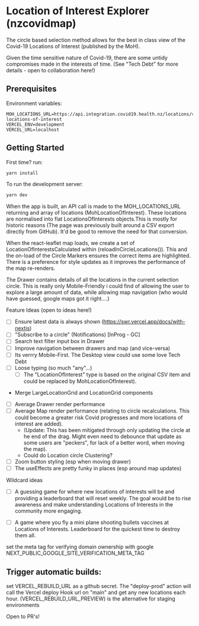 # Location of Interest Explorer (nzcovidmap)

The circle based selection method allows for the best in class view of the Covid-19 Locations of Interest (published by the MoH).

Given the time sensitive nature of Covid-19, there are some untidy compromises made in the interests of time. (See "Tech Debt" for more details - open to collaboration here!)

## Prerequisites

Environment variables:
```
MOH_LOCATIONS_URL=https://api.integration.covid19.health.nz/locations/v1/current-locations-of-interest
VERCEL_ENV=development
VERCEL_URL=localhost
```


## Getting Started

First time?
run:
```bash
yarn install
```

To run the development server:
```bash
yarn dev
```


When the app is built, an API call is made to the MOH_LOCATIONS_URL returning and array of locations (MohLocationOfInterest).
These locations are normalised into flat LocationsOfInterests objects.This is mostly for historic reasons (The page was previously built around a CSV export directly from GitHub).
It'd be good to remove the need for that conversion.

When the react-leaflet map loads, we create a set of LocationOfInterestsCalculated within (reloadInCircleLocations()). This and the on-load of the Circle Markers ensures the correct items are highlighted. There is a preference for style updates as it improves the performance of the map re-renders.

The Drawer contains details of all the locations in the current selection circle.
This is really only Mobile-Friendly i could find of allowing the user to explore a large amount of data, while allowing map navigation (who would have guessed, google maps got it right....)


Feature Ideas (open to ideas here!)
- [ ] Ensure latest data is always shown (https://swr.vercel.app/docs/with-nextjs)
- [ ] "Subscribe to a circle" (Notifications) [InProg - GC]
- [ ] Search text filter input box in Drawer
- [ ] Improve navigation between drawers and map (and vice-versa)
- [ ] Its verrry Mobile-First. The Desktop view could use some love
Tech Debt
- [ ] Loose typing (so much "any"...)
  - [ ] The "LocationOfInterest" type is based on the original CSV item and could be replaced by MohLocationOfInterest).
- Merge LargeLocationGrid and LocationGrid components
- [ ] Average Drawer render performance
- [ ] Average Map render performance
     (relating to circle recalculations. This could become a greater risk Covid progresses and more locations of interest are added). 
   - (Update: This has been mitigated through only updating the circle at he end of the drag. Might even need to debounce that update as some users are "peckers", for lack of a better word, when moving the map).
    - Could do Location circle Clustering?
- [ ] Zoom button styling (esp when moving drawer)
- [ ] The useEffects are pretty funky in places (esp around map updates)

Wildcard ideas
- [ ] A guessing game for where new locations of interests will be and providing a leaderboard that will reset weekly.
The goal would be to rise awareness and make understanding Locations of Interests in the community more engaging.
- [ ] A game where you fly a mini plane shooting bullets vaccines at Locations of Interests. Leaderboard for the quickest time to destroy them all.


set the meta tag for verifying domain ownership with google
NEXT_PUBLIC_GOOGLE_SITE_VERIFICATION_META_TAG 

## Trigger automatic builds:
set VERCEL_REBUILD_URL as a github secret. The "deploy-prod" action will call the Vercel deploy Hook url on "main" and get any new locations each hour.
(VERCEL_REBUILD_URL_PREVIEW) is the alternative for staging environments

Open to PR's!